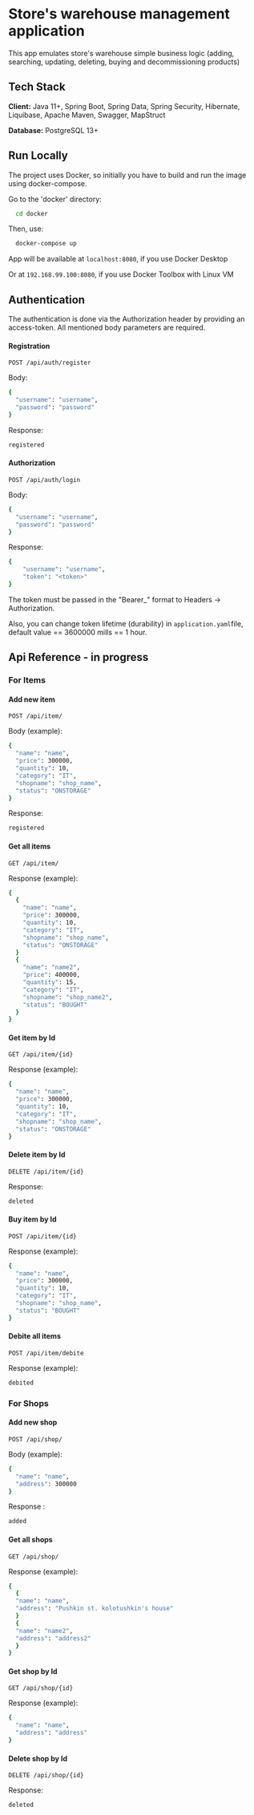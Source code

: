 # Store's warehouse management application

This app emulates store's warehouse simple business logic (adding, searching, updating, deleting, buying and decommissioning products)

## Tech Stack

**Client:** Java 11+, Spring Boot, Spring Data, Spring Security, Hibernate, Liquibase, Apache Maven, Swagger, MapStruct

**Database:** PostgreSQL 13+


## Run Locally

The project uses Docker, so initially you have to build and run the image using docker-compose.

Go to the 'docker' directory:
```bash
  cd docker
```

Then, use:

```bash
  docker-compose up
```
App will be available at 
`localhost:8080`, if you use Docker Desktop

Or at `192.168.99.100:8080`, if you use Docker Toolbox
with Linux VM 

## Authentication
The authentication is done via the Authorization header by providing an access-token. All mentioned body parameters are required.
#### Registration


`POST /api/auth/register`

Body:
```bash
{
  "username": "username",
  "password": "password"
}
```
Response:
```bash
registered
```
#### Authorization

`POST /api/auth/login`

Body:
```bash
{
  "username": "username",
  "password": "password"
}
```
Response:
```bash
{
    "username": "username",
    "token": "<token>"
}
```

The token must be passed in the "Bearer_<token>" format to Headers -> Authorization.

Also, you can change token lifetime (durability) in `application.yaml`file, default value == 3600000 mills == 1 hour.
## Api Reference - in progress
### For Items
#### Add new item

`POST /api/item/`

Body (example):
```bash
{
  "name": "name",
  "price": 300000,
  "quantity": 10,
  "category": "IT",
  "shopname": "shop_name",
  "status": "ONSTORAGE"
}
```
Response:
```bash
registered
```
#### Get all items

`GET /api/item/`

Response (example):
```bash
{
  {
    "name": "name",
    "price": 300000,
    "quantity": 10,
    "category": "IT",
    "shopname": "shop_name",
    "status": "ONSTORAGE"
  }
  {
    "name": "name2",
    "price": 400000,
    "quantity": 15,
    "category": "IT",
    "shopname": "shop_name2",
    "status": "BOUGHT"
  }
}
```
#### Get item by Id

`GET /api/item/{id}`

Response (example):
```bash
{
  "name": "name",
  "price": 300000,
  "quantity": 10,
  "category": "IT",
  "shopname": "shop_name",
  "status": "ONSTORAGE"
}
```
#### Delete item by Id

`DELETE /api/item/{id}`

Response:
```bash
deleted
```
#### Buy item by Id

`POST /api/item/{id}`

Response (example):
```bash
{
  "name": "name",
  "price": 300000,
  "quantity": 10,
  "category": "IT",
  "shopname": "shop_name",
  "status": "BOUGHT"
}
```
#### Debite all items

`POST /api/item/debite`

Response (example):
```bash
debited
```
### For Shops

#### Add new shop

`POST /api/shop/`

Body (example):
```bash
{
  "name": "name",
  "address": 300000
}
```
Response :
```bash
added
```
#### Get all shops

`GET /api/shop/`

Response (example):
```bash
{
  {
  "name": "name",
  "address": "Pushkin st. kolotushkin's house"
  }
  {
  "name": "name2",
  "address": "address2"
  }
}
```
#### Get shop by Id

`GET /api/shop/{id}`

Response (example):
```bash
{
  "name": "name",
  "address": "address"
}
```
#### Delete shop by Id

`DELETE /api/shop/{id}`

Response:
```bash
deleted
```
